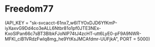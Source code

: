 # Freedom77
(API_KEY = "sk-svcacct-61nx7_w6ITYOxDJD6YfKmP-iyXaxvG9Dd4co3eALL6Ntbr81o1pf0JTE3NEx-KxoSIPan66c7sBT3BlbkFJoNlP74tJ4zcHT-utt6LyE0-pF9A9NWR-MFKl_ciB1VRdzFwlq8mg_he9YtKsJMCAfdmr-UUFjkA", PORT = 5000)

